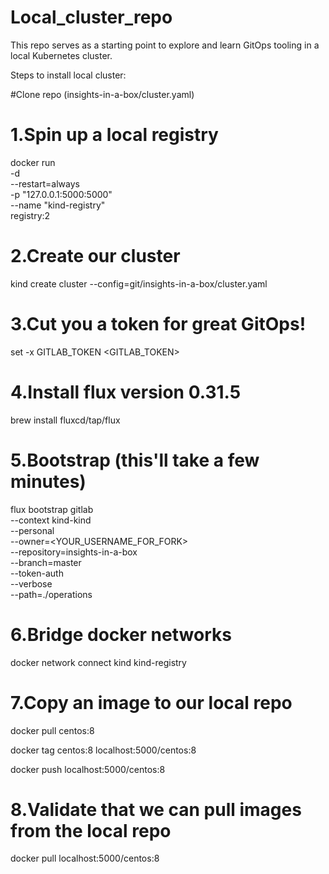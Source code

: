 # Local_cluster_repo
This repo serves as a starting point to explore and learn GitOps tooling in a local Kubernetes cluster.

Steps to install local cluster:

#Clone repo (insights-in-a-box/cluster.yaml)

# 1.Spin up a local registry

docker run \
  -d \
  --restart=always \
  -p "127.0.0.1:5000:5000" \
  --name "kind-registry" \
  registry:2

# 2.Create our cluster 
kind create cluster --config=git/insights-in-a-box/cluster.yaml 

# 3.Cut you a token for great GitOps!
set -x GITLAB_TOKEN <GITLAB_TOKEN>

# 4.Install flux version 0.31.5

brew install fluxcd/tap/flux

# 5.Bootstrap (this'll take a few minutes)
flux bootstrap gitlab \
  --context kind-kind \
  --personal \
  --owner=<YOUR_USERNAME_FOR_FORK> \
  --repository=insights-in-a-box \
  --branch=master \
  --token-auth \
  --verbose \
  --path=./operations

# 6.Bridge docker networks
docker network connect kind kind-registry

# 7.Copy an image to our local repo

docker pull centos:8

docker tag centos:8 localhost:5000/centos:8

docker push localhost:5000/centos:8



# 8.Validate that we can pull images from the local repo

   docker pull localhost:5000/centos:8
